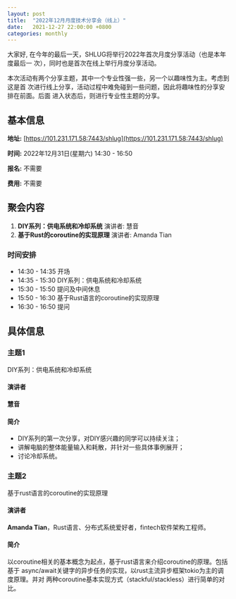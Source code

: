 ```yaml
---
layout: post
title:  "2022年12月月度技术分享会（线上）"
date:   2021-12-27 22:00:00 +0800
categories: monthly
---
```

大家好, 在今年的最后一天，SHLUG将举行2022年首次月度分享活动（也是本年度最后一
次），同时也是首次在线上举行月度分享活动。

本次活动有两个分享主题，其中一个专业性强一些，另一个以趣味性为主。考虑到这是首
次进行线上分享，活动过程中难免碰到一些问题，因此将趣味性的分享安排在前面。后面
进入状态后，则进行专业性主题的分享。

## 基本信息

**地址:** [https://101.231.171.58:7443/shlug](https://101.231.171.58:7443/shlug)

**时间:** 2022年12月31日(星期六) 14:30 - 16:50

**报名:** 不需要

**费用:** 不需要

## 聚会内容
1. **DIY系列：供电系统和冷却系统** 演讲者: 慧音
2. **基于Rust的coroutine的实现原理** 演讲者: Amanda Tian

### 时间安排
- 14:30 - 14:35 开场
- 14:35 - 15:30 DIY系列：供电系统和冷却系统
- 15:30 - 15:50 提问及中间休息
- 15:50 - 16:30 基于Rust语言的coroutine的实现原理
- 16:30 - 16:50 提问

## 具体信息

### 主题1

DIY系列：供电系统和冷却系统

#### 演讲者

**慧音**

#### 简介

* DIY系列的第一次分享，对DIY感兴趣的同学可以持续关注；
* 讲解电脑的整体能量输入和耗散，并针对一些具体事例展开；
* 讨论冷却系统。

### 主题2

基于rust语言的coroutine的实现原理

#### 演讲者

**Amanda Tian**，Rust语言、分布式系统爱好者，fintech软件架构工程师。

#### 简介

以coroutine相关的基本概念为起点，基于rust语言来介绍coroutine的原理。包括基于
async/await关键字的异步任务的实现，以rust主流异步框架tokio为主的调度原理。并对
两种coroutine基本实现方式（stackful/stackless）进行简单的对比。
